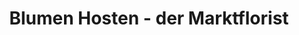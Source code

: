 ---
title: "Blumen Hosten - der Marktflorist"
url: /duesseldorf/blumen-hosten-der-marktflorist/
shop: Blumen
---